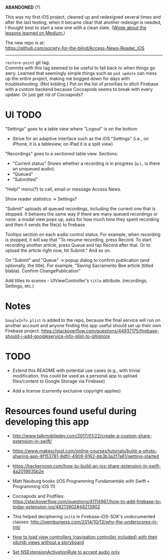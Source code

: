 **ABANDONED** (?)  

This was my first iOS project, cleaned up and redesigned several times and after the last testing, when it became clear that another redesign is needed, I thought best to start a new one with a clean slate. ([Wrote about the lessons learned on Medium.](https://medium.com/scientific-breakthrough-of-the-afternoon/have-your-end-users-test-your-app-product-often-31ffca211c2f))

The new repo is at:  
https://github.com/society-for-the-blind/Access-News-Reader_iOS

---  

`restore-point` git tag:  
Commits with this tag seemed to be useful to fall back to when things go awry. Learned that seemingly simple things such as `pod update` can mess up the entire project, making me bogged down for days with troubleshooting. (Not kidding.) Put on the list of priorities to ditch Firebase with a custom backend because Cocoapods seems to break with every update. Or just get rid of Cocoapods?

UI TODO
=======

"Settings" goes to a table view where "Logout" is on the bottom
  + Strive for an adaptive interface such as the iOS "Settings"
    (i.e., on iPhone, it is a tableview, on iPad it is a split view)

"Recordings" goes to a sectioned table view. Sections:
  + "Current status" 
     Shows whether a recording is in progress (u.i., is there an unqueued audio).
  + "Queued"
  + "Submitted"

"Help!" menu(?) to call, email or message Access News.

Show reader statistics -> Settings?

"Submit" uploads all queued recordings, including the current one that is stopped.
It behaves the same way if there are many queued recordings or none: a modal view
pops up, asks for how much time they spent recording and then it sends the file(s)
to firebase.

Tooltips section on each audio control status. For example, when recording is stopped,
it will say that "To resume recording, press Record. To start recording another article,
press Queue and tap Record after that. Or to upload the article right now, hit Submit."
And so on.

On "Submit" and "Queue" -> popup dialog to confirm publication (and optionally, the
title). For example, "Saving Sacramento Bee article (titled blabla). Confirm ChangePublication"

Add titles to scenes - UIViewController's `title` attribute. (recordings, Settings, etc.)

Notes
=====

`GoogleInfo.plist` is added to the repo, because the final
service will run on another account and anyone finding
this app useful should set up their own Firebase project.
https://stackoverflow.com/questions/44937175/firebase-should-i-add-googleservice-info-plist-to-gitignore

TODO
====

* Extend this README with potential use cases (e.g., with trivial
  modification, this could be used as a personal app to upload files/content
  to Google Storage via Firebase)

* Add a license (currently exclusive copyright applies)

Resources found useful during developing this app
=================================================

+ http://www.talkmobiledev.com/2017/01/22/create-a-custom-share-extension-in-swift/

+ https://www.makeschool.com/online-courses/tutorials/build-a-photo-sharing-app-9f153781-8df0-4909-8162-bb3b3a2f7a81/getting-started

+ https://hackernoon.com/how-to-build-an-ios-share-extension-in-swift-4a2019935b2e

+ Matt Neuburg books (iOS Programming Fundamentals with Swift + Programming iOS 11)

+ Cocoapods and Podfiles: https://stackoverflow.com/questions/41114967/how-to-add-firebase-to-today-extension-ios/48213902#48213902

+ This helped deciphering `init`s in Firebase-iOS-SDK's undocumented classes: http://joemburgess.com/2014/10/13/why-the-underscores-in-init/

+ [How to load view controllers (navigation controller included) with their xib/nib views without a storyboard](https://www.weheartswift.com/remove-storyboard-from-project/)

+ [Set NSExtensionActivationRule to accept audio only](https://stackoverflow.com/questions/29546283/ios-share-extension-how-to-support-wav-files/30536743#30536743)
